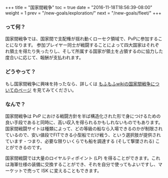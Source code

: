 +++
title = "国家間戦争"
toc = true
date = "2016-11-18T18:56:39-08:00"
weight = 1
prev = "/new-goals/exploration/"
next = "/new-goals/fleet/"
+++

### って何？

国家間戦争では、国家間で支配権が揺れ動くローセク領域で、PvPに参加することになります。 参加プレイヤー同士が戦闘することによって四大国家はそれぞれ領土を得たり失ったりし、そして所属する国家が領土を占領するのに協力した度合いに応じて、報酬が支払われます。

### どうやって？

もし国家間戦争に興味を持ったなら、詳しくは [もふもふwikiの国家間戦争についてのページ](http://evewiki.wiki.fc2.com/wiki/%E5%9B%BD%E5%AE%B6%E9%96%93%E6%88%A6%E4%BA%89(Factional%20War)) を見てみてください。

### なんで？

国家間戦争は PvP における戦闘方針を半ば構造化された形で身につけるための良い手段であると同時に、高い収入を得られるかもしれないものでもあります。 国家間戦闘サイトは種類によって、どの等級の船なら入場できるのかが制限されているので、安い値段でFITできる小型船でだけ戦う、という選択肢が提供されています - つまり、必要な限りいくらでも船を調達する (そして撃墜される) ことができるのです。

国家間戦闘では大量のロイヤルティポイント (LP) を得ることができます。これは海軍仕様の装備に交換することができ、それを自分で使ってもよいですし、マーケットで売って ISK に変えることもできます。